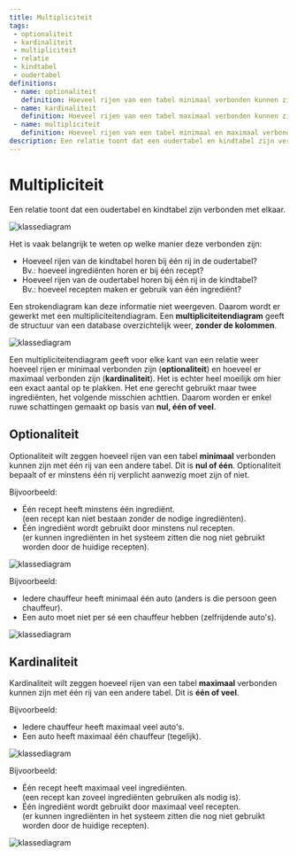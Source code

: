 ```yaml
---
title: Multipliciteit
tags: 
 - optionaliteit
 - kardinaliteit
 - multipliciteit
 - relatie
 - kindtabel
 - oudertabel
definitions: 
 - name: optionaliteit
   definition: Hoeveel rijen van een tabel minimaal verbonden kunnen zijn met één rij van een andere tabel.
 - name: kardinaliteit
   definition: Hoeveel rijen van een tabel maximaal verbonden kunnen zijn met één rij van een andere tabel.
 - name: multipliciteit
   definition: Hoeveel rijen van een tabel minimaal en maximaal verbonden kunnen zijn met één rij van een andere tabel.
description: Een relatie toont dat een oudertabel en kindtabel zijn verbonden met elkaar. Het is vaak belangrijk te weten op welke manier deze verbonden zijn. De multipliciteit in een relatie is daarbij heel belangrijk.
---
```


# Multipliciteit
Een relatie toont dat een oudertabel en kindtabel zijn verbonden met elkaar. 

<img src="{{ site.baseurl }}/assets/img/sleutels_2.jpg" alt="klassediagram" style="height: auto; max-width: 100%">

Het is vaak belangrijk te weten op welke manier deze verbonden zijn:

 - Hoeveel rijen van de kindtabel horen bij één rij in de oudertabel?<br>
   Bv.: hoeveel ingrediënten horen er bij één recept?
 - Hoeveel rijen van de oudertabel horen bij één rij in de kindtabel?<br>
   Bv.: hoeveel recepten maken er gebruik van één ingrediënt?

Een strokendiagram kan deze informatie niet weergeven. Daarom wordt er gewerkt met een multipliciteitendiagram. Een **multipliciteitendiagram** geeft de structuur van een database overzichtelijk weer, **zonder de kolommen**. 

<img src="{{ site.baseurl }}/assets/img/multipliciteit_1.jpg" alt="klassediagram" style="height: auto; max-width: 100%">

Een multipliciteitendiagram geeft voor elke kant van een relatie weer hoeveel rijen er minimaal verbonden zijn (**optionaliteit**) en hoeveel er maximaal verbonden zijn (**kardinaliteit**). Het is echter heel moeilijk om hier een exact aantal op te plakken. Het ene gerecht gebruikt maar twee ingrediënten, het volgende misschien achttien. Daarom worden er enkel ruwe schattingen gemaakt op basis van **nul, één of veel**.

## Optionaliteit

Optionaliteit wilt zeggen hoeveel rijen van een tabel **minimaal** verbonden kunnen zijn met één rij van een andere tabel. Dit is **nul of één**. Optionaliteit bepaalt of er minstens één rij verplicht aanwezig moet zijn of niet.

Bijvoorbeeld: 

 - Één recept heeft minstens één ingrediënt. <br>
   (een recept kan niet bestaan zonder de nodige ingrediënten).
 - Één ingrediënt wordt gebruikt door minstens nul recepten. <br>
   (er kunnen ingrediënten in het systeem zitten die nog niet gebruikt worden door de huidige recepten).

<img src="{{ site.baseurl }}/assets/img/multipliciteit_2.jpg" alt="klassediagram" style="height: auto; max-width: 100%">

Bijvoorbeeld:

 - Iedere chauffeur heeft minimaal één auto (anders is die persoon geen chauffeur).
 - Een auto moet niet per sé een chauffeur hebben (zelfrijdende auto's).

<img src="{{ site.baseurl }}/assets/img/multipliciteit_3.jpg" alt="klassediagram" style="height: auto; max-width: 100%">

## Kardinaliteit

Kardinaliteit wilt zeggen hoeveel rijen van een tabel **maximaal** verbonden kunnen zijn met één rij van een andere tabel. Dit is **één of veel**.

Bijvoorbeeld:

 - Iedere chauffeur heeft maximaal veel auto's.
 - Een auto heeft maximaal één chauffeur (tegelijk).

<img src="{{ site.baseurl }}/assets/img/multipliciteit_4.jpg" alt="klassediagram" style="height: auto; max-width: 100%">

Bijvoorbeeld:

 - Één recept heeft maximaal veel ingrediënten. <br>
   (een recept kan zoveel ingrediënten gebruiken als nodig is).
 - Één ingrediënt wordt gebruikt door maximaal veel recepten. <br>
   (er kunnen ingrediënten in het systeem zitten die nog niet gebruikt worden door de huidige recepten).

<img src="{{ site.baseurl }}/assets/img/multipliciteit_5.jpg" alt="klassediagram" style="height: auto; max-width: 100%">

